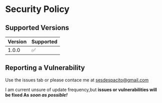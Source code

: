 # Security Policy

## Supported Versions

| Version | Supported          |
| ------- | ------------------ |
| 1.0.0   | :white_check_mark: |

## Reporting a Vulnerability

Use the issues tab or please contace me at <sesdespacito@gmail.com>

I am current unsure of update frequency,but **issues or vulnerabilities will be fixed As _soon as possible!_**
